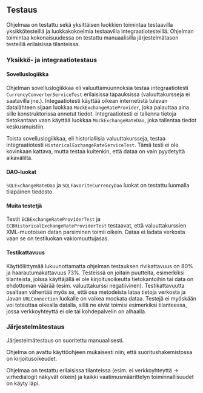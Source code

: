 ## Testaus

Ohjelmaa on testattu sekä yksittäisen luokkien toimintaa testaavilla 
yksikkötesteillä ja luokkakokoelmia testaavilla integraatiotesteillä.
Ohjelman toimintaa kokonaisuudessa on testattu manuaalisilla 
järjestelmätason testeillä erilaisissa tilanteissa.

### Yksikkö- ja integraatiotestaus

#### Sovelluslogiikka

Ohjelman sovelluslogiikkaa eli valuuttamuunnoksia testaa 
integraatiotesti `CurrencyConverterServiceTest` erilaisissa tapauksissa 
(valuuttakursseja ei saatavilla jne.). Integaatiotesti käyttää oikean 
internetistä tulevan datalähteen sijaan 
luokkaa `MockExchangeRateProvider`, joka palauttaa aina sille 
konstruktorissa annetut tiedot. Integraatiotesti ei tallenna tietoja 
tietokantaan vaan käyttää luokkaa `MockExchangeRateDao`, joka tallentaa 
tiedot keskusmuistiin.

Toista sovelluslogiikkaa, eli historiallisia valuuttakursseja, testaa 
integraatiotesti `HistoricalExchangeRateServiceTest`. Tämä testi ei ole 
kovinkaan kattava, mutta testaa kuitenkin, että dataa on vain pyydetyltä 
aikaväliltä.

#### DAO-luokat

`SQLExchangeRateDao` ja `SQLFavoriteCurrencyDao` luokat on testattu 
luomalla tilapäinen tiedosto.

#### Muita testetjä

Testit `ECBExchangeRateProviderTest` ja 
`ECBHistoricalExchangeRateProviderTest` testaavat, että valuuttakurssien 
XML-muotoisen datan parsiminen toimii oikein. Dataa ei ladata verkosta 
vaan se on testiluokan vakiomuuttujasas.

#### Testikattavuus

Käyttöliittymää lukuunottamatta ohjelman testauksen rivikattavuus on 80% 
ja haarautumakattavuus 73%.
Testeissä on joitain puutteita, esimerkiksi tilanteista, joissa 
käyttäjällä ei ole kirjoitusoikeutta tietokantoihin tai data on 
ehdottoman väärää (esim. valuuttakurssi negatiivinen).
Testikattavuutta osaltaan vähentää myös se, että osa metodeista lataa 
tietoja verkosta ja Javan `URLConnection` luokalle on vaikea mockata 
dataa. Testejä ei myöskään voi toteuttaa oikealla datalla, sillä ne 
eivät toimisi esimerkiksi tilanteessa, jossa verkkoyhteyttä ei ole tai 
kohdepalvelin 
on alhaalla.

### Järjestelmätestaus

Järjestelmätestaus on suoritettu manuaalisesti.

Ohjelma on avattu käyttöohjeen mukaisesti niin, että 
suoritushakemistossa on kirjoitusoikeudet.

Ohjelmaa on testattu erilaisissa tilanteissa (esim. ei verkkoyhteyttä -> 
virhedialogit näkyvät oikein) ja kaikki vaatimusmäärittelyn 
toiminnallisuudet on käyty läpi.
